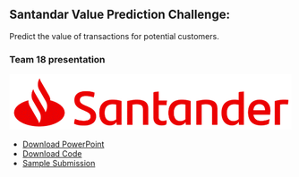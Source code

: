 ## Santandar Value Prediction Challenge:  
Predict the value of transactions for potential customers.
### Team 18 presentation
[![OurVideo](santander_logo.png)](https://www.youtube.com/watch?v=GZB_d4IttSs&t=12s)
- [Download PowerPoint](Santander.pptx)
- [Download Code](Santander.R)
- [Sample Submission](sample_submission.csv)

